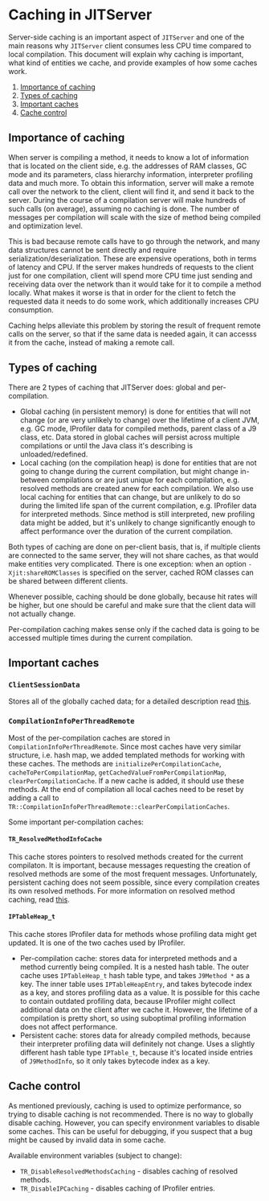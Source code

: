 <!--
Copyright (c) 2019, 2021 IBM Corp. and others

This program and the accompanying materials are made available under
the terms of the Eclipse Public License 2.0 which accompanies this
distribution and is available at https://www.eclipse.org/legal/epl-2.0/
or the Apache License, Version 2.0 which accompanies this distribution and
is available at https://www.apache.org/licenses/LICENSE-2.0.

This Source Code may also be made available under the following
Secondary Licenses when the conditions for such availability set
forth in the Eclipse Public License, v. 2.0 are satisfied: GNU
General Public License, version 2 with the GNU Classpath
Exception [1] and GNU General Public License, version 2 with the
OpenJDK Assembly Exception [2].

[1] https://www.gnu.org/software/classpath/license.html
[2] http://openjdk.java.net/legal/assembly-exception.html

SPDX-License-Identifier: EPL-2.0 OR Apache-2.0 OR GPL-2.0 WITH Classpath-exception-2.0 OR LicenseRef-GPL-2.0 WITH Assembly-exception
-->

# Caching in JITServer

Server-side caching is an important aspect of `JITServer` and one of the main reasons why `JITServer` client consumes less CPU time compared to local compilation. This document will explain why caching is important, what kind of entities we cache, and provide examples of how some caches work.

1. [Importance of caching](#importance-of-caching)
2. [Types of caching](#types-of-caching)
3. [Important caches](#important-caches)
4. [Cache control](#cache-control)

## Importance of caching

When server is compiling a method, it needs to know a lot of information that is located on the client side, e.g. the addresses of RAM classes, GC mode and its parameters, class hierarchy information, interpreter profiling data and much more.
To obtain this information, server will make a remote call over the network to the client, client will find it, and send it back to the server. During the course of a compilation server will make hundreds of such calls (on average), assuming no caching is done.
The number of messages per compilation will scale with the size of method being compiled and optimization level.

This is bad because remote calls have to go through the network, and many data structures cannot be sent directly and require serialization/deserialization.
These are expensive operations, both in terms of latency and CPU. If the server makes hundreds of requests to the client just for one compilation, client will spend more CPU time just sending and receiving data over the network than it would take for it to compile a method locally.
What makes it worse is that in order for the client to fetch the requested data it needs to do some work, which additionally increases CPU consumption.

Caching helps alleviate this problem by storing the result of frequent remote calls on the server, so that if the same data is needed again, it can accesss it from the cache, instead of making a remote call.

## Types of caching

There are 2 types of caching that JITServer does: global and per-compilation.

- Global caching (in persistent memory) is done for entities that will not change (or are very unlikely to change) over the lifetime of a client JVM, e.g. GC mode, IProfiler data for compiled methods, parent class of a J9 class, etc. Data stored in global caches will persist across multiple compilations or until the Java class it's describing is unloaded/redefined.
- Local caching (on the compilation heap) is done for entities that are not going to change during the current compilation, but might change in-between compilations or are just unique for each compilation, e.g. resolved methods are created anew for each compilation. We also use local caching for entities that can change, but are unlikely to do so during the limited life span of the current compilation, e.g. IProfiler data for interpreted methods. Since method is still interpreted, new profiling data might be added, but it's unlikely to change significantly enough to affect performance over the duration of the current compilation.

Both types of caching are done on per-client basis, that is, if multiple clients are connected to the same server, they will not share caches, as that would make entities very complicated. There is one exception: when an option `-Xjit:shareROMClasses` is specified on the server, cached ROM classes can be shared between different clients.

Whenever possible, caching should be done globally, because hit rates will be higher, but one should be careful and make sure that the client data will not actually change.

Per-compilation caching makes sense only if the cached data is going to be accessed multiple times during the current compilation.

## Important caches

### `ClientSessionData`

Stores all of the globally cached data; for a detailed description read [this](ClientSession.md).

### `CompilationInfoPerThreadRemote`

Most of the per-compilation caches are stored in `CompilationInfoPerThreadRemote`. Since most caches have very similar structure, i.e. hash map, we added templated methods for working with these caches. The methods are `initializePerCompilationCache`, `cacheToPerCompilationMap`, `getCachedValueFromPerCompilationMap`, `clearPerCompilationCache`. If a new cache is added, it should use these methods. At the end of compilation all local caches need to be reset by adding a call to `TR::CompilationInfoPerThreadRemote::clearPerCompilationCaches`.

Some important per-compilation caches:

#### `TR_ResolvedMethodInfoCache`

This cache stores pointers to resolved methods created for the current compilaton. It is important, because messages requesting the creation of resolved methods are some of the most frequent messages. Unfortunately, persistent caching does not seem possible, since every compilation creates its own resolved methods. For more information on resolved method caching, read [this](ResolvedMethod.md).

#### `IPTableHeap_t`

This cache stores IProfiler data for methods whose profiling data might get updated. It is one of the two caches used by IProfiler.

- Per-compilation cache: stores data for interpreted methods and a method currently being compiled. It is a nested hash table. The outer cache uses `IPTableHeap_t` hash table type, and takes `J9Method *` as a key. The inner table uses `IPTableHeapEntry`, and takes bytecode index as a key, and stores profiling data as a value.
  It is possible for this cache to contain outdated profiling data, because IProfiler might collect additional data on the client after we cache it. However, the lifetime of a compilation is pretty short, so using suboptimal profiling information does not affect performance.
- Persistent cache: stores data for already compiled methods, because their interpreter profiling data will definitely not change.
  Uses a slightly different hash table type `IPTable_t`, because it's located inside entries of `J9MethodInfo`, so it only takes bytecode index as a key.

## Cache control

As mentioned previously, caching is used to optimize performance, so trying to
disable caching is not recommended.
There is no way to globally disable caching. However, you can specify environment variables to disable some caches.
This can be useful for debugging, if you suspect that a bug might be caused by invalid
data in some cache.

Available environment variables (subject to change):

- `TR_DisableResolvedMethodsCaching` - disables caching of resolved methods.
- `TR_DisableIPCaching` - disables caching of IProfiler entries.
